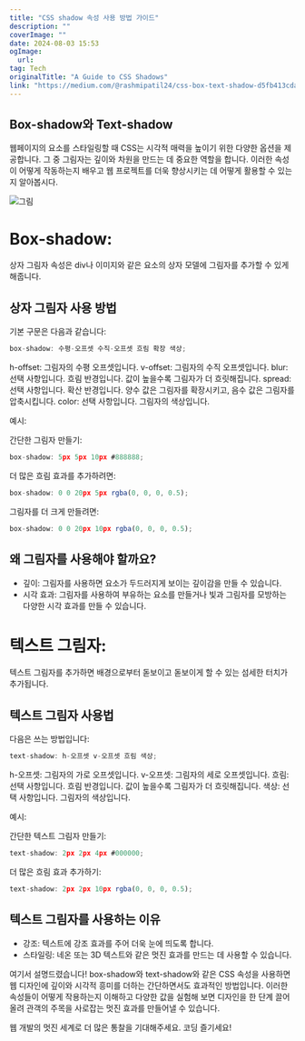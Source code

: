 ```yaml
---
title: "CSS shadow 속성 사용 방법 가이드"
description: ""
coverImage: ""
date: 2024-08-03 15:53
ogImage: 
  url: 
tag: Tech
originalTitle: "A Guide to CSS Shadows"
link: "https://medium.com/@rashmipatil24/css-box-text-shadow-d5fb413cda52"
---
```




## Box-shadow와 Text-shadow

웹페이지의 요소를 스타일링할 때 CSS는 시각적 매력을 높이기 위한 다양한 옵션을 제공합니다. 그 중 그림자는 깊이와 차원을 만드는 데 중요한 역할을 합니다. 이러한 속성이 어떻게 작동하는지 배우고 웹 프로젝트를 더욱 향상시키는 데 어떻게 활용할 수 있는지 알아봅시다.

![그림](/assets/img/AGuidetoCSSShadows_0.png)

# Box-shadow:

<div class="content-ad"></div>

상자 그림자 속성은 div나 이미지와 같은 요소의 상자 모델에 그림자를 추가할 수 있게 해줍니다.

## 상자 그림자 사용 방법

기본 구문은 다음과 같습니다:

```js
box-shadow: 수평-오프셋 수직-오프셋 흐림 확장 색상;
```

<div class="content-ad"></div>

h-offset: 그림자의 수평 오프셋입니다.
v-offset: 그림자의 수직 오프셋입니다.
blur: 선택 사항입니다. 흐림 반경입니다. 값이 높을수록 그림자가 더 흐릿해집니다.
spread: 선택 사항입니다. 확산 반경입니다. 양수 값은 그림자를 확장시키고, 음수 값은 그림자를 압축시킵니다.
color: 선택 사항입니다. 그림자의 색상입니다.

예시:

간단한 그림자 만들기:

```js
box-shadow: 5px 5px 10px #888888;
```

<div class="content-ad"></div>

더 많은 흐림 효과를 추가하려면:

```js
box-shadow: 0 0 20px 5px rgba(0, 0, 0, 0.5);
```

그림자를 더 크게 만들려면:

```js
box-shadow: 0 0 20px 10px rgba(0, 0, 0, 0.5);
```

<div class="content-ad"></div>

## 왜 그림자를 사용해야 할까요?

- 깊이: 그림자를 사용하면 요소가 두드러지게 보이는 깊이감을 만들 수 있습니다.
- 시각 효과: 그림자를 사용하여 부유하는 요소를 만들거나 빛과 그림자를 모방하는 다양한 시각 효과를 만들 수 있습니다.

# 텍스트 그림자:

텍스트 그림자를 추가하면 배경으로부터 돋보이고 돋보이게 할 수 있는 섬세한 터치가 추가됩니다.

<div class="content-ad"></div>

## 텍스트 그림자 사용법

다음은 쓰는 방법입니다:

```js
text-shadow: h-오프셋 v-오프셋 흐림 색상;
```

h-오프셋: 그림자의 가로 오프셋입니다.
v-오프셋: 그림자의 세로 오프셋입니다.
흐림: 선택 사항입니다. 흐림 반경입니다. 값이 높을수록 그림자가 더 흐릿해집니다.
색상: 선택 사항입니다. 그림자의 색상입니다.

<div class="content-ad"></div>

예시:

간단한 텍스트 그림자 만들기:

```js
text-shadow: 2px 2px 4px #000000;
```

더 많은 흐림 효과 추가하기:

<div class="content-ad"></div>

```js
text-shadow: 2px 2px 10px rgba(0, 0, 0, 0.5);
```

## 텍스트 그림자를 사용하는 이유

- 강조: 텍스트에 강조 효과를 주어 더욱 눈에 띄도록 합니다.
- 스타일링: 네온 또는 3D 텍스트와 같은 멋진 효과를 만드는 데 사용할 수 있습니다.

여기서 설명드렸습니다! box-shadow와 text-shadow와 같은 CSS 속성을 사용하면 웹 디자인에 깊이와 시각적 흥미를 더하는 간단하면서도 효과적인 방법입니다. 이러한 속성들이 어떻게 작용하는지 이해하고 다양한 값을 실험해 보면 디자인을 한 단계 끌어올려 관객의 주목을 사로잡는 멋진 효과를 만들어낼 수 있습니다.

<div class="content-ad"></div>

웹 개발의 멋진 세계로 더 많은 통찰을 기대해주세요. 코딩 즐기세요!

